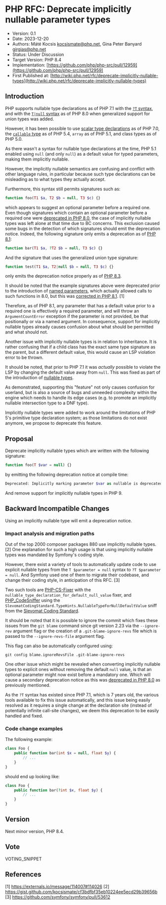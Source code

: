 # PHP RFC: Deprecate implicitly nullable parameter types

- Version: 0.1
- Date: 2023-12-20
- Authors: Máté Kocsis <kocsismate@php.net>, Gina Peter Banyard <girgias@php.net>
- Status: Under Discussion
- Target Version: PHP 8.4
- Implementation: [https://github.com/php/php-src/pull/12959](https://github.com/php/php-src/pull/12959)
- First Published at: [http://wiki.php.net/rfc/deprecate-implicitly-nullable-types](http://wiki.php.net/rfc/deprecate-implicitly-nullable-types)

## Introduction

PHP supports nullable type declarations as of PHP 7.1 with the [`?T` syntax](https://wiki.php.net/rfc/nullable_types),
and with the [`T|null` syntax](https://wiki.php.net/rfc/union_types_v2) as of PHP 8.0 when generalized support for union types was added.

However, it has been possible to use [scalar type declarations](https://wiki.php.net/rfc/scalar_type_hints_v5) as of PHP 7.0,
the [`callable` type](https://wiki.php.net/rfc/callable) as of PHP 5.4, `array` as of PHP 5.1, and class types as of PHP 5.0.

As there wasn't a syntax for nullable type declarations at the time,
PHP 5.1 enabled using `null` (and only `null`) as a default value for typed parameters, making them implicitly nullable.

However, the implicitly nullable semantics are confusing and conflict with other language rules,
in particular because such type declarations can be misleading as to what types they actually accept.

Furthermore, this syntax still permits signatures such as:
```php
function foo(T1 $a, T2 $b = null, T3 $c) {}
```
which appears to suggest an optional parameter before a required one.
Even though signatures which contain an optional parameter before a required one were [deprecated in PHP 8.0](https://github.com/php/php-src/pull/5067),
the case of implicitly nullable types was left alone at that time due to BC concerns.
This exclusion caused some bugs in the detection of which signatures should emit the deprecation notice.
Indeed, the following signature only emits a deprecation as of [PHP 8.1](https://github.com/php/php-src/commit/c939bd2f10b41bced49eb5bf12d48c3cf64f984a):
```php
function bar(T1 $a, ?T2 $b = null, T3 $c) {}
```
And the signature that uses the generalized union type signature:
```php
function test(T1 $a, T2|null $b = null, T3 $c) {}
```
only emits the deprecation notice properly as of [PHP 8.3](https://github.com/php/php-src/pull/11497).

It should be noted that the example signatures above were deprecated prior to the introduction of [named parameters](https://wiki.php.net/rfc/named_params),
which actually allowed calls to such functions in 8.0, but this was [corrected in PHP 8.1](https://github.com/php/php-src/commit/afc4d67c8b4e02a985a4cd27b8e79b343eb3c0ad). [1]

Therefore, as of PHP 8.1, any parameter that has a default value prior to a required one is effectively a required parameter,
and will throw an `ArgumentCountError` exception if the parameter is not provided,
be that positionally or via a named argument.
In consequence, support for implicitly nullable types already causes confusion about what should be permitted and what should not.

Another issue with implicitly nullable types is in relation to inheritance.
It is rather confusing that if a child class has the exact same type signature as the parent,
but a different default value, this would cause an LSP violation error to be thrown.

It should be noted, that prior to PHP 7.1 it was *actually* possible to violate
the LSP by changing the default value away from `null`.
This was fixed as part of the introduction of [nullable types](https://wiki.php.net/rfc/nullable_types).

As demonstrated, supporting this "feature" not only causes confusion
for userland, but is also a source of bugs and unneeded complexity within the engine which needs to handle its edge cases
(e.g. to promote an implicitly nullable intersection type to a DNF type).

Implicitly nullable types were added to work around the limitations of PHP 5's primitive type declaration system;
as those limitations do not exist anymore, we propose to deprecate this feature.

## Proposal

Deprecate implicitly nullable types which are written with the following signature:
```php
function foo(T $var = null) {}
```
by emitting the following deprecation notice at compile time:
```php
Deprecated: Implicitly marking parameter $var as nullable is deprecated, the explicit nullable type must be used instead
```

And remove support for implicitly nullable types in PHP 9.

## Backward Incompatible Changes

Using an implicitly nullable type will emit a deprecation notice.

### Impact analysis and migration paths

Out of the top 2000 composer packages 880 use implicitly nullable types. [2]
One explanation for such a high usage is that using implicitly nullable types
was mandated by Symfony's coding style.

However, there exist a variety of tools to automatically update code to use
explicit nullable types from the `T $parameter = null` syntax to `?T $parameter = null`.
And Symfony used one of them to migrate their codebase, and change their coding style,
in anticipation of this RFC. [3]

Two such tools are [PHP-CS-Fixer](https://github.com/PHP-CS-Fixer/PHP-CS-Fixer)
with the `nullable_type_declaration_for_default_null_value` fixer,
and [PHP_CodeSniffer](https://github.com/PHPCSStandards/PHP_CodeSniffer/)
using the `SlevomatCodingStandard.TypeHints.NullableTypeForNullDefaultValue` sniff
from the [Slevomat Coding Standard](https://github.com/slevomat/coding-standard).

It should be noted that it is possible to ignore the commit which fixes these issues from the
`git blame` command since git version 2.23 via the `--ignore-rev` argument flag or the creation of a
`.git-blame-ignore-revs` file which is passed to the `--ignore-revs-file` argument flag.

This flag can also be automatically configured using:
```shell
git config blame.ignoreRevsFile .git-blame-ignore-revs
```

One other issue which might be revealed when converting implicitly nullable types to explicit ones
without removing the default `null` value, is that an optional parameter might now exist before a mandatory one.
Which will cause a secondary deprecation notice as this was [deprecated in PHP 8.0](https://github.com/php/php-src/pull/5067) as previously mentioned.

As the `?T` syntax has existed since PHP 7.1, which is 7 years old,
the various tools available to fix this issue automatically,
and this issue being easily resolved as it requires a single change at the declaration site
(instead of potentially infinite call-site changes),
we deem this deprecation to be easily handled and fixed.

### Code change examples

The following example:
```php
class Foo {
    public function bar(int $x = null, float $y) {
        // ...
    }
}
```

should end up looking like:
```php
class Foo {
    public function bar(?int $x, float $y) {
        // ...
    }
}
```

## Version

Next minor version, PHP 8.4.

## Vote

VOTING_SNIPPET

## References

[1] https://externals.io/message/114007#114026
[2] https://gist.github.com/kocsismate/cf3bdfbf35eb10224ee5ecd29b39656b
[3] https://github.com/symfony/symfony/pull/53612
